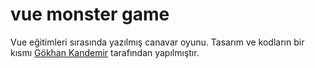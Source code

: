 # vue monster game
Vue eğitimleri sırasında yazılmış canavar oyunu. 
Tasarım ve kodların bir kısmı [Gökhan Kandemir](https://twitter.com/videosinif) tarafından yapılmıştır.
